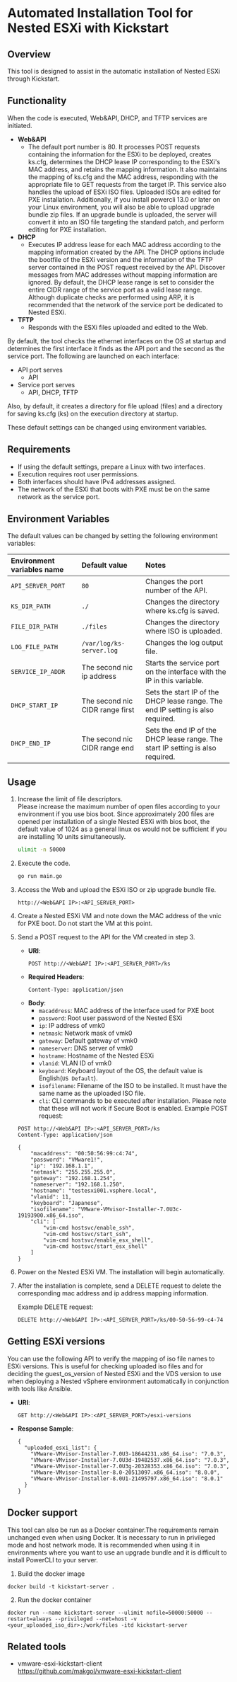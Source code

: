 # Automated Installation Tool for Nested ESXi with Kickstart 

## Overview
This tool is designed to assist in the automatic installation of Nested ESXi through Kickstart.

## Functionality
When the code is executed, Web&API, DHCP, and TFTP services are initiated.

- **Web&API**
  - The default port number is 80. It processes POST requests containing the information for the ESXi to be deployed, creates ks.cfg, determines the DHCP lease IP corresponding to the ESXi's MAC address, and retains the mapping information. It also maintains the mapping of ks.cfg and the MAC address, responding with the appropriate file to GET requests from the target IP. This service also handles the upload of ESXi ISO files. Uploaded ISOs are edited for PXE installation. Additionally, if you install powercli 13.0 or later on your Linux environment, you will also be able to upload upgrade bundle zip files. If an upgrade bundle is uploaded, the server will convert it into an ISO file targeting the standard patch, and perform editing for PXE installation.
- **DHCP**
  - Executes IP address lease for each MAC address according to the mapping information created by the API. The DHCP options include the bootfile of the ESXi version and the information of the TFTP server contained in the POST request received by the API. Discover messages from MAC addresses without mapping information are ignored. By default, the DHCP lease range is set to consider the entire CIDR range of the service port as a valid lease range. Although duplicate checks are performed using ARP, it is recommended that the network of the service port be dedicated to Nested ESXi.
- **TFTP**
  - Responds with the ESXi files uploaded and edited to the Web.

By default, the tool checks the ethernet interfaces on the OS at startup and determines the first interface it finds as the API port and the second as the service port. The following are launched on each interface:

- API port serves
  - API
- Service port serves
  - API, DHCP, TFTP

Also, by default, it creates a directory for file upload (files) and a directory for saving ks.cfg (ks) on the execution directory at startup.

These default settings can be changed using environment variables.

## Requirements
- If using the default settings, prepare a Linux with two interfaces.
- Execution requires root user permissions.
- Both interfaces should have IPv4 addresses assigned.
- The network of the ESXi that boots with PXE must be on the same network as the service port.

## Environment Variables
The default values can be changed by setting the following environment variables:

| Environment variables name | Default value | Notes |
| :--- | :--- | :--- |
| `API_SERVER_PORT` | `80` | Changes the port number of the API. |
| `KS_DIR_PATH` | `./` | Changes the directory where ks.cfg is saved. | 
| `FILE_DIR_PATH` | `./files` | Changes the directory where ISO is uploaded. |
| `LOG_FILE_PATH` | `/var/log/ks-server.log` | Changes the log output file. |
| `SERVICE_IP_ADDR` | The second nic ip address | Starts the service port on the interface with the IP in this variable. |
| `DHCP_START_IP` | The second nic CIDR range first | Sets the start IP of the DHCP lease range. The end IP setting is also required. |
| `DHCP_END_IP` | The second nic CIDR range end| Sets the end IP of the DHCP lease range. The start IP setting is also required. |

## Usage
1. Increase the limit of file descriptors.  
Please increase the maximum number of open files according to your environment if you use bios boot. Since approximately 200 files are opened per installation of a single Nested ESXi with bios boot, the default value of 1024 as a general linux os would not be sufficient if you are installing 10 units simultaneously.
    ```bash
    ulimit -n 50000
    ```

2. Execute the code.
    ```bash
    go run main.go
    ```

3. Access the Web and upload the ESXi ISO or zip upgrade bundle file.
    ```
    http://<Web&API IP>:<API_SERVER_PORT>
    ```

4. Create a Nested ESXi VM and note down the MAC address of the vnic for PXE boot. Do not start the VM at this point.

5. Send a POST request to the API for the VM created in step 3.

    - **URI**: 
        ```
        POST http://<Web&API IP>:<API_SERVER_PORT>/ks
        ```
    - **Required Headers**: 
        ```
        Content-Type: application/json
        ```
    - **Body**: 
        - `macaddress`: MAC address of the interface used for PXE boot
        - `password`: Root user password of the Nested ESXi
        - `ip`: IP address of vmk0
        - `netmask`: Network mask of vmk0
        - `gateway`: Default gateway of vmk0
        - `nameserver`: DNS server of vmk0
        - `hostname`: Hostname of the Nested ESXi
        - `vlanid`: VLAN ID of vmk0
        - `keyboard`: Keyboard layout of the OS, the default value is English(`US Default`).
        - `isofilename`: Filename of the ISO to be installed. It must have the same name as the uploaded ISO file.
        - `cli`: CLI commands to be executed after installation. Please note that these will not work if Secure Boot is enabled.
    Example POST request:
    ```
    POST http://<Web&API IP>:<API_SERVER_PORT>/ks
    Content-Type: application/json

    {
        "macaddress": "00:50:56:99:c4:74",
        "password": "VMware1!",
        "ip": "192.168.1.1",
        "netmask": "255.255.255.0",
        "gateway": "192.168.1.254",
        "nameserver": "192.168.1.250",
        "hostname": "testesxi001.vsphere.local",
        "vlanid": 11,
        "keyboard": "Japanese",
        "isofilename": "VMware-VMvisor-Installer-7.0U3c-19193900.x86_64.iso",
        "cli": [
            "vim-cmd hostsvc/enable_ssh",
            "vim-cmd hostsvc/start_ssh",
            "vim-cmd hostsvc/enable_esx_shell",
            "vim-cmd hostsvc/start_esx_shell"
        ]
    }
    ```

6. Power on the Nested ESXi VM. The installation will begin automatically.

7. After the installation is complete, send a DELETE request to delete the corresponding mac address and ip address mapping information.

    Example DELETE request:
    ```
    DELETE http://<Web&API IP>:<API_SERVER_PORT>/ks/00-50-56-99-c4-74
    ```

## Getting ESXi versions
You can use the following API to verify the mapping of iso file names to ESXi versions. This is useful for checking uploaded iso files and for deciding the guest_os_version of Nested ESXi and the VDS version to use when deploying a Nested vSphere environment automatically in conjunction with tools like Ansible.

- **URI**:
  ```
  GET http://<Web&API IP>:<API_SERVER_PORT>/esxi-versions
  ```

- **Response Sample**:
  ```
  {
    "uploaded_esxi_list": {
      "VMware-VMvisor-Installer-7.0U3-18644231.x86_64.iso": "7.0.3",
      "VMware-VMvisor-Installer-7.0U3d-19482537.x86_64.iso": "7.0.3",
      "VMware-VMvisor-Installer-7.0U3g-20328353.x86_64.iso": "7.0.3",
      "VMware-VMvisor-Installer-8.0-20513097.x86_64.iso": "8.0.0",
      "VMware-VMvisor-Installer-8.0U1-21495797.x86_64.iso": "8.0.1"
    }
  }
  ```

## Docker support
This tool can also be run as a Docker container.The requirements remain unchanged even when using Docker. It is necessary to run in privileged mode and host network mode. It is recommended when using it in environments where you want to use an upgrade bundle and it is difficult to install PowerCLI to your server.
1. Build the docker image
```
docker build -t kickstart-server .
```

2. Run the docker container
```
docker run --name kickstart-server --ulimit nofile=50000:50000 --restart=always --privileged --net=host -v <your_uploaded_iso_dir>:/work/files -itd kickstart-server
```

## Related tools
- vmware-esxi-kickstart-client  
https://github.com/makgol/vmware-esxi-kickstart-client
